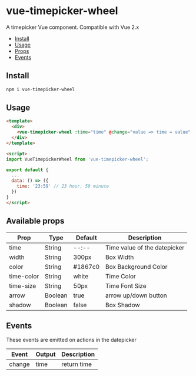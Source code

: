# vue-timepicker-wheel

A timepicker Vue component. Compatible with Vue 2.x

- [Install](#install)
- [Usage](#usage)
- [Props](#available-props)
- [Events](#events)


## Install

``` bash
npm i vue-timepicker-wheel
```

## Usage
``` html
<template>
  <div>
    <vue-timepicker-wheel :time="time" @change="value => time = value" />
  </div>
</template>

<script>
import VueTimepickerWheel from 'vue-timepicker-wheel'; 

export default {
  ...
  data: () => ({
    time: '23:59' // 23 hour, 59 minute
  })
}
</script>
```
## Available props

| Prop                          | Type            | Default     | Description                              |
|-------------------------------|-----------------|-------------|------------------------------------------|
| time                          | String          | --:--       | Time value of the datepicker             |
| width                         | String          | 300px       | Box Width                                |
| color                         | String          | #1867c0     | Box Background Color                     |
| time-color                    | String          | white       | Time Color                               |
| time-size                     | String          | 50px        | Time Font Size                           |
| arrow                         | Boolean         | true        | arrow up/down button                     |
| shadow                        | Boolean         | false       | Box Shadow                               |

## Events

These events are emitted on actions in the datepicker

| Event             | Output     | Description                          |
|-------------------|------------|--------------------------------------|
| change            | time       | return time                          |
